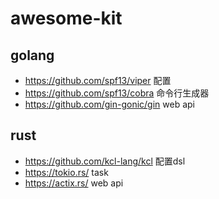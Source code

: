 # awesome-kit
## golang
- https://github.com/spf13/viper 配置
- https://github.com/spf13/cobra 命令行生成器
- https://github.com/gin-gonic/gin web api

## rust
- https://github.com/kcl-lang/kcl 配置dsl
- https://tokio.rs/ task
- https://actix.rs/ web api
